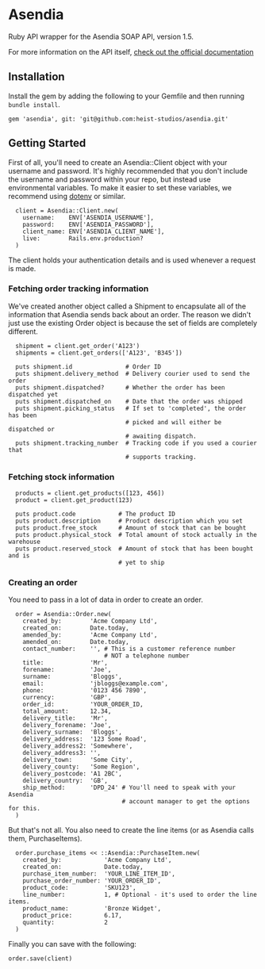 # Asendia

Ruby API wrapper for the Asendia SOAP API, version 1.5.

For more information on the API itself,
[check out the official documentation](https://data-rfc.asendia.co.uk/_common/toolkit/IntegratingWithBTBIS.pdf)

## Installation

Install the gem by adding the following to your Gemfile and then running
`bundle install`.

```
gem 'asendia', git: 'git@github.com:heist-studios/asendia.git'
```

## Getting Started

First of all, you'll need to create an Asendia::Client object with your username
and password. It's highly recommended that you don't include the username and
password within your repo, but instead use environmental variables. To make
it easier to set these variables, we recommend using
[dotenv](https://github.com/bkeepers/dotenv) or similar.

```
  client = Asendia::Client.new(
    username:    ENV['ASENDIA_USERNAME'],
    password:    ENV['ASENDIA_PASSWORD'],
    client_name: ENV['ASENDIA_CLIENT_NAME'],
    live:        Rails.env.production?
  )
```

The client holds your authentication details and is used whenever a request is
made.

### Fetching order tracking information

We've created another object called a Shipment to encapsulate all of the
information that Asendia sends back about an order. The reason we didn't just
use the existing Order object is because the set of fields are completely
different.

```
  shipment = client.get_order('A123')
  shipments = client.get_orders(['A123', 'B345'])

  puts shipment.id               # Order ID
  puts shipment.delivery_method  # Delivery courier used to send the order
  puts shipment.dispatched?      # Whether the order has been dispatched yet
  puts shipment.dispatched_on    # Date that the order was shipped
  puts shipment.picking_status   # If set to 'completed', the order has been
                                 # picked and will either be dispatched or
                                 # awaiting dispatch.
  puts shipment.tracking_number  # Tracking code if you used a courier that
                                 # supports tracking.
```

### Fetching stock information

```
  products = client.get_products([123, 456])
  product = client.get_product(123)

  puts product.code            # The product ID
  puts product.description     # Product description which you set
  puts product.free_stock      # Amount of stock that can be bought
  puts product.physical_stock  # Total amount of stock actually in the warehouse
  puts product.reserved_stock  # Amount of stock that has been bought and is
                               # yet to ship
```

### Creating an order

You need to pass in a lot of data in order to create an order.

```
  order = Asendia::Order.new(
    created_by:        'Acme Company Ltd',
    created_on:        Date.today,
    amended_by:        'Acme Company Ltd',
    amended_on:        Date.today,
    contact_number:    '', # This is a customer reference number
                           # NOT a telephone number
    title:             'Mr',
    forename:          'Joe',
    surname:           'Bloggs',
    email:             'jbloggs@example.com',
    phone:             '0123 456 7890',
    currency:          'GBP',
    order_id:          'YOUR_ORDER_ID,
    total_amount:      12.34,
    delivery_title:    'Mr',
    delivery_forename: 'Joe',
    delivery_surname:  'Bloggs',
    delivery_address:  '123 Some Road',
    delivery_address2: 'Somewhere',
    delivery_address3: '',
    delivery_town:     'Some City',
    delivery_county:   'Some Region',
    delivery_postcode: 'A1 2BC',
    delivery_country:  'GB',
    ship_method:       'DPD_24' # You'll need to speak with your Asendia
                                # account manager to get the options for this.
  )
```

But that's not all. You also need to create the line items (or as Asendia calls
them, PurchaseItems).

```
  order.purchase_items << ::Asendia::PurchaseItem.new(
    created_by:            'Acme Company Ltd',
    created_on:            Date.today,
    purchase_item_number:  'YOUR_LINE_ITEM_ID',
    purchase_order_number: 'YOUR_ORDER_ID',
    product_code:          'SKU123',
    line_number:           1, # Optional - it's used to order the line items.
    product_name:          'Bronze Widget',
    product_price:         6.17,
    quantity:              2
  )
```

Finally you can save with the following:

```
order.save(client)
```
